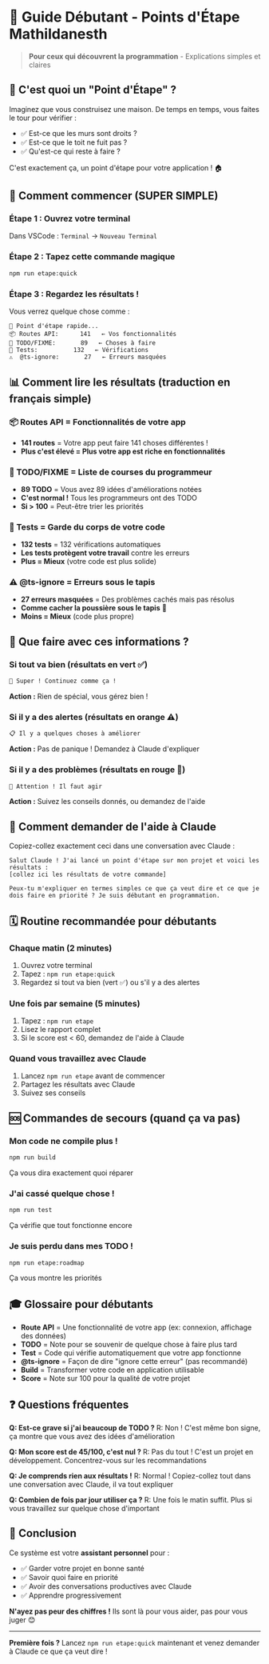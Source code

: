 # 👋 Guide Débutant - Points d'Étape Mathildanesth

> **Pour ceux qui découvrent la programmation** - Explications simples et claires

## 🤔 C'est quoi un "Point d'Étape" ?

Imaginez que vous construisez une maison. De temps en temps, vous faites le tour pour vérifier :
- ✅ Est-ce que les murs sont droits ?
- ✅ Est-ce que le toit ne fuit pas ?
- ✅ Qu'est-ce qui reste à faire ?

C'est exactement ça, un point d'étape pour votre application ! 🏠

## 🚀 Comment commencer (SUPER SIMPLE)

### Étape 1 : Ouvrez votre terminal
Dans VSCode : `Terminal` → `Nouveau Terminal`

### Étape 2 : Tapez cette commande magique
```bash
npm run etape:quick
```

### Étape 3 : Regardez les résultats ! 
Vous verrez quelque chose comme :
```
🚀 Point d'étape rapide...
📦 Routes API:      141   ← Vos fonctionnalités
📝 TODO/FIXME:       89   ← Choses à faire
🧪 Tests:          132   ← Vérifications
⚠️  @ts-ignore:       27   ← Erreurs masquées
```

## 📊 Comment lire les résultats (traduction en français simple)

### 📦 Routes API = Fonctionnalités de votre app
- **141 routes** = Votre app peut faire 141 choses différentes !
- **Plus c'est élevé = Plus votre app est riche en fonctionnalités**

### 📝 TODO/FIXME = Liste de courses du programmeur
- **89 TODO** = Vous avez 89 idées d'améliorations notées
- **C'est normal !** Tous les programmeurs ont des TODO
- **Si > 100** = Peut-être trier les priorités

### 🧪 Tests = Garde du corps de votre code
- **132 tests** = 132 vérifications automatiques
- **Les tests protègent votre travail** contre les erreurs
- **Plus = Mieux** (votre code est plus solide)

### ⚠️ @ts-ignore = Erreurs sous le tapis
- **27 erreurs masquées** = Des problèmes cachés mais pas résolus
- **Comme cacher la poussière sous le tapis** 🧹
- **Moins = Mieux** (code plus propre)

## 🎯 Que faire avec ces informations ?

### Si tout va bien (résultats en vert ✅)
```bash
🎉 Super ! Continuez comme ça !
```
**Action :** Rien de spécial, vous gérez bien !

### Si il y a des alertes (résultats en orange ⚠️)
```bash
📋 Il y a quelques choses à améliorer
```
**Action :** Pas de panique ! Demandez à Claude d'expliquer

### Si il y a des problèmes (résultats en rouge 🚨)
```bash
🚨 Attention ! Il faut agir
```
**Action :** Suivez les conseils donnés, ou demandez de l'aide

## 💬 Comment demander de l'aide à Claude

Copiez-collez exactement ceci dans une conversation avec Claude :

```
Salut Claude ! J'ai lancé un point d'étape sur mon projet et voici les résultats :
[collez ici les résultats de votre commande]

Peux-tu m'expliquer en termes simples ce que ça veut dire et ce que je dois faire en priorité ? Je suis débutant en programmation.
```

## 🗓️ Routine recommandée pour débutants

### Chaque matin (2 minutes)
1. Ouvrez votre terminal
2. Tapez : `npm run etape:quick`
3. Regardez si tout va bien (vert ✅) ou s'il y a des alertes

### Une fois par semaine (5 minutes)
1. Tapez : `npm run etape`
2. Lisez le rapport complet
3. Si le score est < 60, demandez de l'aide à Claude

### Quand vous travaillez avec Claude
1. Lancez `npm run etape` avant de commencer
2. Partagez les résultats avec Claude
3. Suivez ses conseils

## 🆘 Commandes de secours (quand ça va pas)

### Mon code ne compile plus !
```bash
npm run build
```
Ça vous dira exactement quoi réparer

### J'ai cassé quelque chose !
```bash
npm run test
```
Ça vérifie que tout fonctionne encore

### Je suis perdu dans mes TODO !
```bash
npm run etape:roadmap
```
Ça vous montre les priorités

## 🎓 Glossaire pour débutants

- **Route API** = Une fonctionnalité de votre app (ex: connexion, affichage des données)
- **TODO** = Note pour se souvenir de quelque chose à faire plus tard
- **Test** = Code qui vérifie automatiquement que votre app fonctionne
- **@ts-ignore** = Façon de dire "ignore cette erreur" (pas recommandé)
- **Build** = Transformer votre code en application utilisable
- **Score** = Note sur 100 pour la qualité de votre projet

## ❓ Questions fréquentes

**Q: Est-ce grave si j'ai beaucoup de TODO ?**
R: Non ! C'est même bon signe, ça montre que vous avez des idées d'amélioration

**Q: Mon score est de 45/100, c'est nul ?**
R: Pas du tout ! C'est un projet en développement. Concentrez-vous sur les recommandations

**Q: Je comprends rien aux résultats !**
R: Normal ! Copiez-collez tout dans une conversation avec Claude, il va tout expliquer

**Q: Combien de fois par jour utiliser ça ?**
R: Une fois le matin suffit. Plus si vous travaillez sur quelque chose d'important

## 🎉 Conclusion

Ce système est votre **assistant personnel** pour :
- ✅ Garder votre projet en bonne santé
- ✅ Savoir quoi faire en priorité  
- ✅ Avoir des conversations productives avec Claude
- ✅ Apprendre progressivement

**N'ayez pas peur des chiffres !** Ils sont là pour vous aider, pas pour vous juger 😊

---

**Première fois ?** Lancez `npm run etape:quick` maintenant et venez demander à Claude ce que ça veut dire ! 